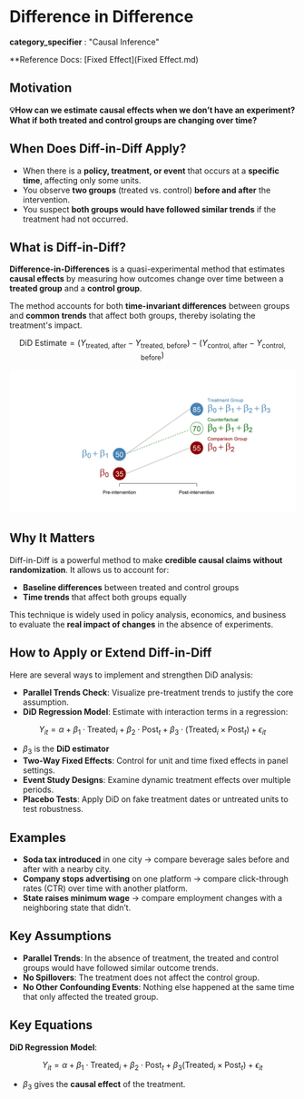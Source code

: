 # Difference in Difference

**category_specifier** : "Causal Inference"

**Reference Docs: [Fixed Effect](Fixed Effect.md)

## **Motivation**

**💡How can we estimate causal effects when we don’t have an experiment?**
**What if both treated and control groups are changing over time?**

## **When Does Diff-in-Diff Apply?**

- When there is a **policy, treatment, or event** that occurs at a **specific time**, affecting only some units.
- You observe **two groups** (treated vs. control) **before and after** the intervention.
- You suspect **both groups would have followed similar trends** if the treatment had not occurred.

## **What is Diff-in-Diff?**

**Difference-in-Differences** is a quasi-experimental method that estimates **causal effects** by measuring how outcomes change over time between a **treated group** and a **control group**.

The method accounts for both **time-invariant differences** between groups and **common trends** that affect both groups, thereby isolating the treatment's impact.

$$ \text{DiD Estimate} = (Y_{\text{treated, after}} - Y_{\text{treated, before}}) - (Y_{\text{control, after}} - Y_{\text{control, before}}) $$

![diff_n_diff](../images/diff_n_diff.png)

## **Why It Matters**

Diff-in-Diff is a powerful method to make **credible causal claims without randomization**. It allows us to account for:

- **Baseline differences** between treated and control groups
- **Time trends** that affect both groups equally

This technique is widely used in policy analysis, economics, and business to evaluate the **real impact of changes** in the absence of experiments.

## **How to Apply or Extend Diff-in-Diff**

Here are several ways to implement and strengthen DiD analysis:

- **Parallel Trends Check**: Visualize pre-treatment trends to justify the core assumption.
- **DiD Regression Model**: Estimate with interaction terms in a regression:

$$ Y_{it} = \alpha + \beta_1 \cdot \text{Treated}_i + \beta_2 \cdot \text{Post}_t + \beta_3 \cdot (\text{Treated}_i \times \text{Post}_t) + \epsilon_{it} $$

- $\beta_3$  is the **DiD estimator**
- **Two-Way Fixed Effects**: Control for unit and time fixed effects in panel settings.
- **Event Study Designs**: Examine dynamic treatment effects over multiple periods.
- **Placebo Tests**: Apply DiD on fake treatment dates or untreated units to test robustness.

## **Examples**

- **Soda tax introduced** in one city → compare beverage sales before and after with a nearby city.
- **Company stops advertising** on one platform → compare click-through rates (CTR) over time with another platform.
- **State raises minimum wage** → compare employment changes with a neighboring state that didn’t.

## **Key Assumptions**

- **Parallel Trends**: In the absence of treatment, the treated and control groups would have followed similar outcome trends.
- **No Spillovers**: The treatment does not affect the control group.
- **No Other Confounding Events**: Nothing else happened at the same time that only affected the treated group.

## **Key Equations**

**DiD Regression Model**:

$$ Y_{it} = \alpha + \beta_1 \cdot \text{Treated}_i + \beta_2 \cdot \text{Post}_t + \beta_3 (\text{Treated}_i \times \text{Post}_t) + \epsilon_{it} $$

- $\beta_3$ gives the **causal effect** of the treatment.
